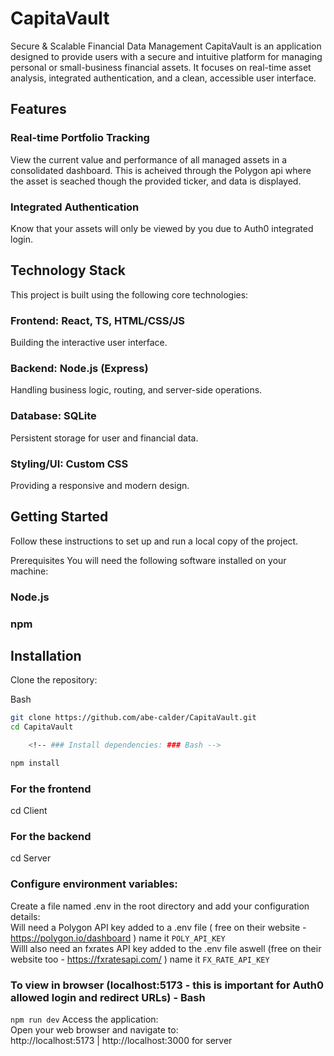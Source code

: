 # CapitaVault
Secure & Scalable Financial Data Management
CapitaVault is an application designed to provide users with a secure and intuitive platform for managing personal or small-business financial assets. It focuses on real-time asset analysis, integrated authentication, and a clean, accessible user interface.

## Features
### Real-time Portfolio Tracking 
View the current value and performance of all managed assets in a consolidated dashboard. This is acheived through the Polygon api where the asset is seached though the provided ticker, and data is displayed.

### Integrated Authentication 
Know that your assets will only be viewed by you due to Auth0 integrated login.

## Technology Stack
This project is built using the following core technologies:

### Frontend: React, TS, HTML/CSS/JS	
Building the interactive user interface.

### Backend:	 Node.js (Express)	
Handling business logic, routing, and server-side operations.

### Database: SQLite 	
Persistent storage for user and financial data.

### Styling/UI: Custom CSS 
Providing a responsive and modern design.

## Getting Started
Follow these instructions to set up and run a local copy of the project.

Prerequisites
You will need the following software installed on your machine:

### Node.js

### npm 

## Installation
Clone the repository:

Bash

```sh
git clone https://github.com/abe-calder/CapitaVault.git
cd CapitaVault

    <!-- ### Install dependencies: ### Bash -->

npm install
```

### For the frontend 
cd Client

### For the backend 
cd Server  

### Configure environment variables:
Create a file named .env in the root directory and add your configuration details:  
Will need a Polygon API key added to a .env file ( free on their website - https://polygon.io/dashboard ) name it `POLY_API_KEY`  
Willl also need an fxrates API key added to the .env file aswell (free on their website too - https://fxratesapi.com/ ) name it `FX_RATE_API_KEY`

### To view in browser (localhost:5173 - this is important for Auth0 allowed login and redirect URLs) - Bash
`npm run dev`
Access the application:  
Open your web browser and navigate to:  
http://localhost:5173  |  http://localhost:3000 for server  
